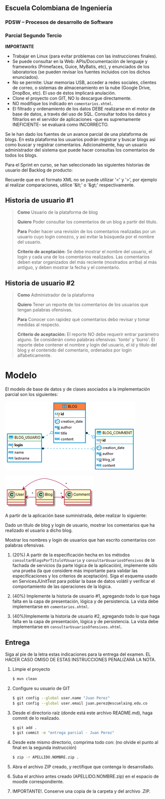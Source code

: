 ## Escuela Colombiana de Ingeniería

### PDSW – Procesos de desarrollo de Software
### Parcial Segundo Tercio


**IMPORTANTE**

* Trabajar en Linux (para evitar problemas con las instrucciones finales).
* Se puede consultar en la Web: APIs/Documentación de lenguaje y frameworks (Primefaces, Guice, MyBatis, etc), y enunciados de los laboratorios (se pueden revisar los fuentes incluidos con los dichos enunciados).
* No se permite: Usar memorias USB, acceder a redes sociales, clientes de correo, o sistemas de almacenamiento en la nube (Google Drive, DropBox, etc). El uso de éstos implicará anulación.
* Clone el proyecto con GIT, NO lo descargue directamente.
* NO modifique los indicado en `comentarios.xhtml`.
* El filtrado y ordenamiento de los datos DEBE realizarse en el motor de base de datos, a través del uso de SQL. Consultar todos los datos y filtrarlos en el servidor de aplicaciones -que es supremamente INEFICIENTE- se evaluará como INCORRECTO.


Se le han dado los fuentes de un avance parcial de una plataforma de blogs. En esta plataforma los usuarios podrán registrar y buscar blogs así como buscar y registrar comentarios.
Adicionalmente, hay un usuario administrador del sistema que puede hacer consultas los comentarios de todos los blogs.

Para el Sprint en curso, se han seleccionado las siguientes historias de usuario del Backlog de producto:

Recuerde que en el formato XML no se puede utilizar '<' y '>', por ejemplo al realizar comparaciones, 
 utilice '&amp;lt;' o '&amp;gt;' respectivamente. 

## Historia de usuario #1

  > **Como** Usuario de la plataforma de blog
  >
  > **Quiero** Poder consultar los comentarios de un blog a partir del titulo.
  >
  > **Para** Poder hacer una revisión de los comentarios realizadas por un usuario cuyo login conozco, y así evitar la búsqueda por el nombre del usuario.
  >
  > **Criterio de aceptación:** Se debe mostrar el nombre del usuario, el login y cada una de los comentarios realizados. Las comentarios deben estar organizados del más reciente (mostrados arriba) al más antíguo, y deben mostrar la fecha y el comentario.


## Historia de usuario #2

  > **Como** Administrador de la plataforma
  >
  > **Quiero** Tener un reporte de los comentarios de los usuarios que tengan palabras ofensivas.
  >
  > **Para** Conocer con rapidez qué comentarios debo revisar y tomar medidas al respecto.
  >
  > **Criterio de aceptación:** El reporte NO debe requerir entrar parámetro alguno. Se considerán como palabras ofensivas: 'tonto' y 'burro'. El reporte debe contener el nombre y login del usuario, el id y titulo del blog y el contenido del comentario, ordenados por login alfabeticamente.

# Modelo 

El modelo de base de datos y de clases asociados a la implementación parcial son los siguientes:

![](./img/Diagram.png)

![](./img/Model.png)

A partir de la aplicación base suministrada, debe realizar lo siguiente:

Dado un titulo de blog y login de usuario, mostrar los comentarios que ha realizado el usuario a dicho blog.

Mostrar los nombres y login de usuarios que han escrito comentarios con palabras ofensivas.


1.  (20%) A partir de la especificación hecha en los métodos
    `consultarBlogsPorTituloYUsuario` y `consultarUsuariosOfensivos` de la fachada de
    servicios (la parte lógica de la aplicación), implemente sólo una prueba (la que considere más importante para validar las especificaciones y los criterios de aceptación). Siga el esquema usado en ServicesJUnitTest para poblar la base de datos volátil y verificar el comportamiento de las operaciones de la lógica.

2.  (40%) Implemente la historia de usuario #1, agregando todo lo que haga falta en la capa de presentación, lógica y de persistencia. La vista debe implementarse en `comentarios.xhtml`.

3.  (40%)Implemente la historia de usuario #2, agregando todo lo que haga falta en la capa de presentación, lógica y de persistencia. La vista debe implementarse en `consultarUsuariosOfensivos.xhtml`.


## Entrega

Siga al pie de la letra estas indicaciones para la entrega del examen. EL HACER CASO OMISO DE ESTAS INSTRUCCIONES PENALIZARÁ LA NOTA.

1. Limpie el proyecto

	```bash
	$ mvn clean
	```

1. Configure su usuario de GIT

	```bash
	$ git config --global user.name "Juan Perez"
	$ git config --global user.email juan.perez@escuelaing.edu.co
	```

2. Desde el directorio raíz (donde está este archivo README.md), haga commit de lo realizado.

	```bash
	$ git add .
	$ git commit -m "entrega parcial - Juan Perez"
	```


3. Desde este mismo directorio, comprima todo con: (no olvide el punto al final en la segunda instrucción)

	```bash
	$ zip -r APELLIDO.NOMBRE.zip .
	```

4. Abra el archivo ZIP creado, y rectifique que contenga lo desarrollado.

5. Suba el archivo antes creado (APELLIDO.NOMBRE.zip) en el espacio de moodle correspondiente.

6. IMPORTANTE!. Conserve una copia de la carpeta y del archivo .ZIP.


<!-- ## Bono 
Si después de realizado el parcial, de forma INDIVIDUAL encuentra defectos menores (que impliquen a lo sumo cambiar 5 líneas de código), y que al corregirlos permiten que los puntos 2 o 3 funcionen:
1. Haga los ajustes en su código.
2. Haga un nuevo commit con el mensaje "entrega bono, ahora funciona el Punto XX" , donde XX es el punto que se corrigió. 
3. Ejecute:

    ```bash
	    $ git diff --stat HEAD HEAD^^
    ```

4. Si el resultado del comando anterior es menor o igual a 10, puede aplicar al bono.
5. Comprima la nueva versión siguiendo el esquema indicado en el parcial, y súbalo a más tardar el 24 de Octubre a las 11:59pm en el espacio correspondiente.
-->
